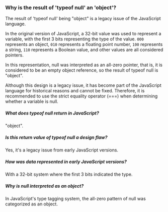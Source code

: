### Why is the result of 'typeof null' an 'object'?

The result of 'typeof null' being "object" is a legacy issue of the JavaScript language.

In the original version of JavaScript, a 32-bit value was used to represent a variable, with the first 3 bits representing the type of the value. `000` represents an object, `010` represents a floating point number, `100` represents a string, `110` represents a Boolean value, and other values are all considered pointers.

In this representation, null was interpreted as an all-zero pointer, that is, it is considered to be an empty object reference, so the result of typeof null is "object".

Although this design is a legacy issue, it has become part of the JavaScript language for historical reasons and cannot be fixed. Therefore, it is recommended to use the strict equality operator (===) when determining whether a variable is null.

##### What does typeof null return in JavaScript?
"object".


##### Is this return value of typeof null a design flaw?
Yes, it's a legacy issue from early JavaScript versions.

##### How was data represented in early JavaScript versions?
With a 32-bit system where the first 3 bits indicated the type.

##### Why is null interpreted as an object?
In JavaScript's type tagging system, the all-zero pattern of null was categorized as an object.